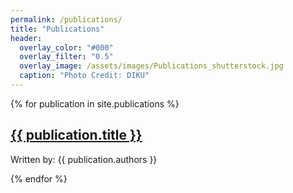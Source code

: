 ```yaml
---
permalink: /publications/
title: "Publications"
header:
  overlay_color: "#000"
  overlay_filter: "0.5"
  overlay_image: /assets/images/Publications_shutterstock.jpg
  caption: "Photo Credit: DIKU"
---
```


{% for publication in site.publications %}
  <div>
    <h2>
      <a href="{{ publication.url }}">{{ publication.title }}</a>
    </h2>
    <p style="font-size: 14px;">Written by: {{ publication.authors }}</p>
  </div>
{% endfor %}